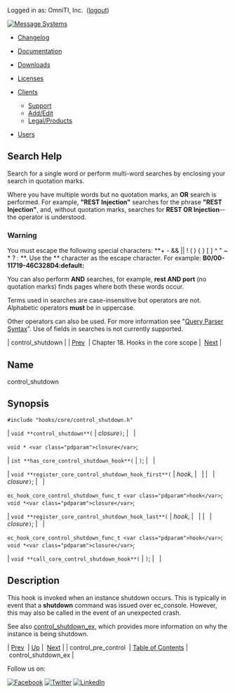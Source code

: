 Logged in as: OmniTI, Inc.  ([logout](https://support.messagesystems.com/logout.php))

[![Message Systems](https://support.messagesystems.com/images/ms-white205.png)](https://support.messagesystems.com/start.php) 

*   [Changelog](https://support.messagesystems.com/start.php?show=changelog)
*   [Documentation](https://support.messagesystems.com/docs/)
*   [Downloads](https://support.messagesystems.com/start.php)

*   [Licenses](https://support.messagesystems.com/license_summary.php)
*   <a href="">Clients</a>
    *   [Support](https://support.messagesystems.com/cs.php)
    *   [Add/Edit](https://support.messagesystems.com/edit_client.php)
    *   [Legal/Products](https://support.messagesystems.com/edit_products.php)
*   [Users](https://support.messagesystems.com/edit_customer.php)

## Search Help

Search for a single word or perform multi-word searches by enclosing your search in quotation marks.

Where you have multiple words but no quotation marks, an **OR** search is performed. For example, **"REST Injection"** searches for the phrase **"REST Injection"**, and, without quotation marks, searches for **REST OR Injection**--the operator is understood.

### Warning

You must escape the following special characters: **+ - && || ! ( ) { } [ ] ^ " ~ * ? : \**. Use the **\** character as the escape character. For example: **B0/00-11719-46C328D4\:default\:**

You can also perform **AND** searches, for example, **rest AND port** (no quotation marks) finds pages where both these words occur.

Terms used in searches are case-insensitive but operators are not. Alphabetic operators **must** be in uppercase.

Other operators can also be used. For more information see "[Query Parser Syntax](https://lucene.apache.org/core/old_versioned_docs/versions/3_0_0/queryparsersyntax.html)". Use of fields in searches is not currently supported.

| control_shutdown |
| [Prev](extending.hooks.core.control_pre_control.php)  | Chapter 18. Hooks in the core scope |  [Next](extending.hooks.core.control_shutdown_ex.php) |

<a name="extending.hooks.core.control_shutdown"></a>
## Name

control_shutdown

## Synopsis

`#include "hooks/core/control_shutdown.h"`

| `void **control_shutdown**(` | <var class="pdparam">closure</var>`)`; |   |

`void * <var class="pdparam">closure</var>`;

| `int **has_core_control_shutdown_hook**(` | `)`; |   |

| `void **register_core_control_shutdown_hook_first**(` | <var class="pdparam">hook</var>, |   |
|   | <var class="pdparam">closure</var>`)`; |   |

`ec_hook_core_control_shutdown_func_t <var class="pdparam">hook</var>`;
`void *<var class="pdparam">closure</var>`;

| `void **register_core_control_shutdown_hook_last**(` | <var class="pdparam">hook</var>, |   |
|   | <var class="pdparam">closure</var>`)`; |   |

`ec_hook_core_control_shutdown_func_t <var class="pdparam">hook</var>`;
`void *<var class="pdparam">closure</var>`;

| `void **call_core_control_shutdown_hook**(` | `)`; |   |

<a name="idp20910448"></a>
## Description

This hook is invoked when an instance shutdown occurs. This is typically in event that a **shutdown** command was issued over ec_console. However, this may also be called in the event of an unexpected crash.

See also [control_shutdown_ex](extending.hooks.core.control_shutdown_ex.php "control_shutdown_ex"), which provides more information on why the instance is being shutdown.

| [Prev](extending.hooks.core.control_pre_control.php)  | [Up](extending.hooks.core.php) |  [Next](extending.hooks.core.control_shutdown_ex.php) |
| control_pre_control  | [Table of Contents](index.php) |  control_shutdown_ex |

Follow us on:

[![Facebook](https://support.messagesystems.com/images/icon-facebook.png)](http://www.facebook.com/messagesystems) [![Twitter](https://support.messagesystems.com/images/icon-twitter.png)](http://twitter.com/#!/MessageSystems) [![LinkedIn](https://support.messagesystems.com/images/icon-linkedin.png)](http://www.linkedin.com/company/message-systems)